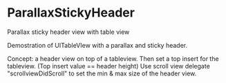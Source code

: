# ParallaxStickyHeader
Parallax sticky header view with table view

Demostration of UITableVIew with a parallax and sticky header.

Concept: a header view on top of a tableview. Then set a top insert for the tableview. (Top insert value == header height)
Use scroll view delegate "scrollviewDidScroll" to set the min & max size of the header view.
